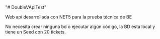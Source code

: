 "# DoubleVApiTest" 

Web api desarrollada con NET5 para la prueba técnica de BE

No necesita crear ninguna bd o ejecutar algún código, la BD esta local y tiene un Seed con 20 tickets.